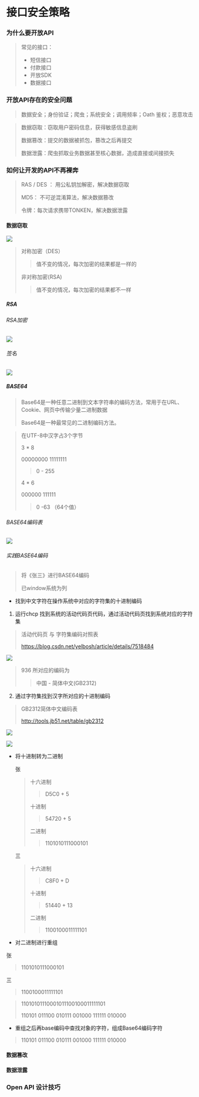 # 接口安全策略

### 为什么要开放API

> 常见的接口：
>
> - 短信接口
> - 付款接口
> - 开放SDK
> - 数据接口

### 开放API存在的安全问题

> 数据安全；身份验证；爬虫；系统安全；调用频率；Oath 鉴权；恶意攻击



> 数据窃取：窃取用户密码信息，获得敏感信息盗刷
>
> 数据篡改：提交的数据被抓包，篡改之后再提交
>
> 数据泄露：爬虫抓取业务数据甚至核心数据，造成直接或间接损失

### 如何让开发的API不再裸奔

> RAS / DES ： 用公私钥加解密，解决数据窃取
>
> MD5： 不可逆混淆算法，解决数据篡改
>
> 令牌：每次请求携带TONKEN，解决数据泄露

#### 数据窃取

![](image/anquan-02.png)





> 对称加密（DES）
>
> > 值不变的情况，每次加密的结果都是一样的
>
> 非对称加密(RSA)
>
> > 值不变的情况，每次加密的结果都不一样

##### RSA

###### RSA加密



![](image/anquan-03.png)



  ###### 签名

![](image/anquan-04.png)



 ##### BASE64

> Base64是一种任意二进制到文本字符串的编码方法，常用于在URL、Cookie、网页中传输少量二进制数据
>
> Base64是一种最常见的二进制编码方法。

> 在UTF-8中汉字占3个字节
>
> 3 * 8
>
> 00000000    11111111
>
> > 0 - 255
>
> 4 * 6 
>
> 000000  111111
>
> > 0 -63   （64个值）



###### BASE64编码表

![](image/base64-01.png)

###### 实践BASE64编码

> 将《张三》进行BASE64编码
>
> 已window系统为列

- 找到中文字符在操作系统中对应的字符集的十进制编码

1. 运行chcp 找到系统的活动代码页代码，通过活动代码页找到系统对应的字符集

> 活动代码页 与 字符集编码对照表
>
> https://blog.csdn.net/yelbosh/article/details/7518484

![](image/base64-02.png)

> 936 所对应的编码为 
>
> >  中国 - 简体中文(GB2312)

2. 通过字符集找到汉字所对应的十进制编码

> GB2312简体中文编码表
>
> http://tools.jb51.net/table/gb2312



![](image/base64-03.png)



![](image/base64-04.png)











- 将十进制转为二进制

  张

  > 十六进制
  >
  > >  D5C0  + 5
  >
  > 十进制
  >
  > > 54720  +  5
  >
  > 二进制
  >
  > > 1101010111000101

  三

  >
  >
  > 十六进制
  >
  > > C8F0 + D
  >
  > 十进制
  >
  > > 51440 +  13
  >
  > 二进制
  >
  > > 1100100011111101



- 对二进制进行重组

张

> 1101010111000101

三

> 1100100011111101



>  11010101110001011100100011111101
>
> 110101      011100     010111    001000    111111   010000

- 重组之后再base编码中查找对象的字符，组成Base64编码字符

> 110101      011100     010111    001000    111111   010000





#### 数据篡改

#### 数据泄露



### Open API 设计技巧



